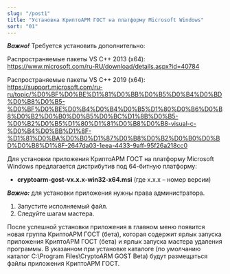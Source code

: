 ```yaml
---
slug: "/post1"
title: "Установка КриптоАРМ ГОСТ на платформу Microsoft Windows"
sort: "01"
---
```


***Важно!*** Требуется установить дополнительно:

Распространяемые пакеты VS C++ 2013 (x64): https://www.microsoft.com/ru-RU/download/details.aspx?id=40784

Распространяемые пакеты VS C++ 2019 (x64): https://support.microsoft.com/ru-ru/topic/%D0%BF%D0%BE%D1%81%D0%BB%D0%B5%D0%B4%D0%BD%D0%B8%D0%B5-%D0%BF%D0%BE%D0%B4%D0%B4%D0%B5%D1%80%D0%B6%D0%B8%D0%B2%D0%B0%D0%B5%D0%BC%D1%8B%D0%B5-%D0%B2%D0%B5%D1%80%D1%81%D0%B8%D0%B8-visual-c-%D0%B4%D0%BB%D1%8F-%D1%81%D0%BA%D0%B0%D1%87%D0%B8%D0%B2%D0%B0%D0%BD%D0%B8%D1%8F-2647da03-1eea-4433-9aff-95f26a218cc0

Для установки приложения КриптоАРМ ГОСТ на платформу Microsoft Windows предлагается дистрибутив под 64-битную платформу:

 - **cryptoarm-gost-vx.x.x-win32-x64.msi** (где x.x.x – номер версии) 

***Важно:*** для установки приложения нужны права администратора.

1. Запустите исполняемый файл.
2. Следуйте шагам мастера.

После успешной установки приложения в главном меню появится новая группа КриптоАРМ ГОСТ (бета), которая содержит ярлык запуска приложения КриптоАРМ ГОСТ (бета) и ярлык запуска мастера удаления программы. В указанном при установке каталоге (по умолчанию каталог C:\Program Files\CryptoARM GOST Beta) будут размещаться файлы приложения КриптоАРМ ГОСТ.


